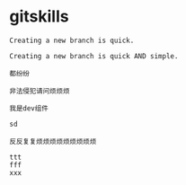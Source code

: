 # gitskills

```
Creating a new branch is quick.
```

```
Creating a new branch is quick AND simple.
```

```
都纷纷
```

```
非法侵犯请问烦烦烦
```

```
我是dev组件
```

```
sd
```

```
反反复复烦烦烦烦烦烦烦烦烦
```

```
ttt
fff
xxx
```

